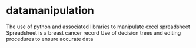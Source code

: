 # datamanipulation
The use of python and associated libraries to manipulate excel spreadsheet 
Spreadsheet is a breast cancer record 
Use of decision trees and editing procedures to ensure accurate data
